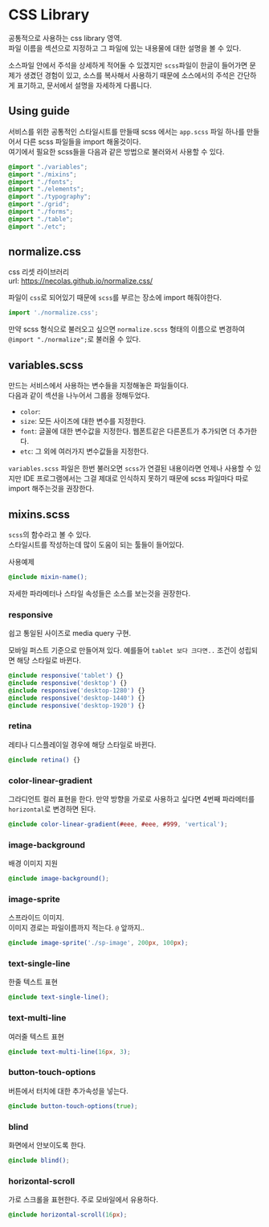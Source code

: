 # CSS Library

공통적으로 사용하는 css library 영역.  
파일 이름을 섹션으로 지정하고 그 파일에 있는 내용물에 대한 설명을 볼 수 있다.

소스파일 안에서 주석을 상세하게 적어둘 수 있겠지만 `scss`파일이 한글이 들어가면 문제가 생겼던 경험이 있고, 소스를 복사해서 사용하기 때문에 소스에서의 주석은 간단하게 표기하고, 문서에서 설명을 자세하게 다룹니다.


## Using guide

서비스를 위한 공통적인 스타일시트를 만들때 scss 에서는 `app.scss` 파일 하나를 만들어서 다른 scss 파일들을 import 해올것이다.  
여기에서 필요한 scss들을 다음과 같은 방법으로 불러와서 사용할 수 있다.

```scss
@import "./variables";
@import "./mixins";
@import "./fonts";
@import "./elements";
@import "./typography";
@import "./grid";
@import "./forms";
@import "./table";
@import "./etc";
```


## normalize.css

css 리셋 라이브러리  
url: https://necolas.github.io/normalize.css/

파일이 `css`로 되어있기 때문에 `scss`를 부르는 장소에 import 해줘야한다.

```javascript
import './normalize.css';
```

만약 scss 형식으로 불러오고 싶으면 `normalize.scss` 형태의 이름으로 변경하여 `@import "./normalize";`로 불러올 수 있다.


## variables.scss

만드는 서비스에서 사용하는 변수들을 지정해놓은 파일들이다.  
다음과 같이 섹션을 나누어서 그룹을 정해두었다.

- `color`: 
- `size`: 모든 사이즈에 대한 변수를 지정한다.
- `font`: 글꼴에 대한 변수값을 지정한다. 웹폰트같은 다른폰트가 추가되면 더 추가한다.
- `etc`: 그 외에 여러가지 변수값들을 지정한다.

`variables.scss` 파일은 한번 불러오면 `scss`가 연결된 내용이라면 언제나 사용할 수 있지만 IDE 프로그램에서는 그걸 제대로 인식하지 못하기 때문에 scss 파일마다 따로 import 해주는것을 권장한다.


## mixins.scss

`scss`의 함수라고 볼 수 있다.  
스타일시트를 작성하는데 많이 도움이 되는 툴들이 들어있다.

사용예제

```scss
@include mixin-name();
```

자세한 파라메터나 스타일 속성들은 소스를 보는것을 권장한다.

### responsive

쉽고 통일된 사이즈로 media query 구현.

모바일 퍼스트 기준으로 만들어져 있다. 예를들어 `tablet 보다 크다면..` 조건이 성립되면 해당 스타일로 바뀐다.

```scss
@include responsive('tablet') {}
@include responsive('desktop') {}
@include responsive('desktop-1280') {}
@include responsive('desktop-1440') {}
@include responsive('desktop-1920') {}
```

### retina

레티나 디스플레이일 경우에 해당 스타일로 바뀐다.

```scss
@include retina() {}
```

### color-linear-gradient

그라디언트 컬러 표현을 한다. 만약 방향을 가로로 사용하고 싶다면 4번째 파라메터를 `horizontal`로 변경하면 된다.

```scss
@include color-linear-gradient(#eee, #eee, #999, 'vertical');
```

### image-background

배경 이미지 지원

```scss
@include image-background();
```

### image-sprite

스프라이드 이미지.  
이미지 경로는 파일이름까지 적는다. `@` 앞까지..

```scss
@include image-sprite('./sp-image', 200px, 100px);
```

### text-single-line

한줄 텍스트 표현

```scss
@include text-single-line();
```

### text-multi-line

여러줄 텍스트 표현

```scss
@include text-multi-line(16px, 3);
```

### button-touch-options

버튼에서 터치에 대한 추가속성을 넣는다.

```scss
@include button-touch-options(true);
```

### blind

화면에서 안보이도록 한다.

```scss
@include blind();
```

### horizontal-scroll

가로 스크롤을 표현한다. 주로 모바일에서 유용하다.

```scss
@include horizontal-scroll(16px);
```
